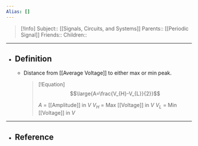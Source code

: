 ```yaml
---
Alias: []
---
```

> [!Info]
> Subject:: [[Signals, Circuits, and Systems]]
> Parents:: [[Periodic Signal]]
> Friends:: 
> Children:: 
---
- ## Definition
	- Distance from [[Average Voltage]] to either max or min peak.
	  > [!Equation]
	  > $$\large{A=\frac{V_{H}-V_{L}}{2}}$$
	  > 
	  > $A$ = [[Amplitude]] in $V$
	  > $V_{H}$ = Max [[Voltage]] in $V$
	  > $V_{L}$ = Min [[Voltage]] in $V$
---
- ## Reference